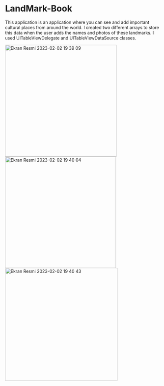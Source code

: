 # LandMark-Book
This application is an application where you can see and add important cultural places from around the world. I created two different arrays to store this data when the user adds the names and photos of these landmarks. I used UITableViewDelegate and UITableViewDataSource classes. 

<img width="363" alt="Ekran Resmi 2023-02-02 19 39 09" src="https://user-images.githubusercontent.com/85591207/216388800-3910b592-3d56-4c8e-8ef0-e6ffb4d12826.png">
<img width="361" alt="Ekran Resmi 2023-02-02 19 40 04" src="https://user-images.githubusercontent.com/85591207/216388834-403d80d5-a4cc-4c9b-969e-323c0c43fa1f.png">
<img width="366" alt="Ekran Resmi 2023-02-02 19 40 43" src="https://user-images.githubusercontent.com/85591207/216388851-2bf8e4c3-84ce-4182-8858-fa73e412b849.png">

